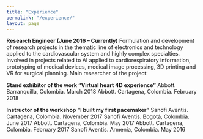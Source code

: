 ```yaml
---
title: "Experience"
permalink: "/experience/"
layout: page
---
```


**Research Engineer (June 2016 – Currently)**
Formulation and development of research projects in the thematic line of electronics and technology applied to the cardiovascular system and highly complex specialties. Involved in projects related to AI applied to cardiorespiratory information, prototyping of medical devices, medical image processing, 3D printing and VR for surgical planning.
Main researcher of the project: 

**Stand exhibitor of the work “Virtual heart 4D experience”**
Abbott. Barranquilla, Colombia.
March 2018
Abbott. Cartagena, Colombia.
February 2018

**Instructor of the workshop “I built my first pacemaker”**
Sanofi Aventis. Cartagena, Colombia.
November 2017
Sanofi Aventis. Bogotá, Colombia.
June 2017
Abbott. Cartagena, Colombia.
May 2017
Abbott. Cartagena, Colombia.
February 2017
Sanofi Aventis. Armenia, Colombia.
May 2016

